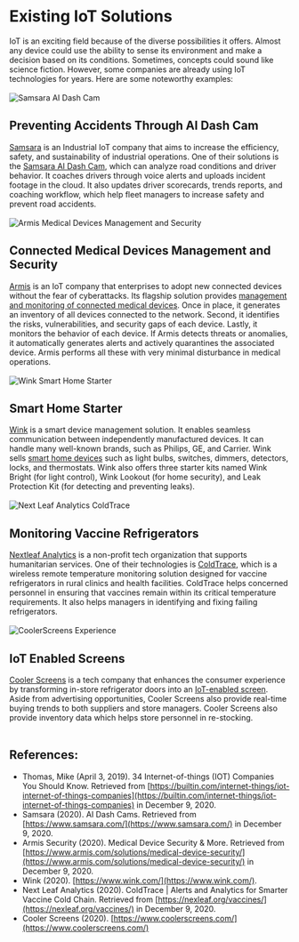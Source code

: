 # Existing IoT Solutions
IoT is an exciting field because of the diverse possibilities it offers. Almost any device could use the ability to sense its environment and make a decision based on its conditions. Sometimes, concepts could sound like science fiction. However, some companies are already using IoT technologies for years. Here are some noteworthy examples:
<br><br>
![Samsara AI Dash Cam](https://images.ctfassets.net/bx9krvy0u3sx/2Tn0q6HT7nukraGx63IniB/02adb5fedf9e1e57a4e15b3bb1b97b58/CM32_Blog_Header.png?q=90&h=850&w=1800)
## Preventing Accidents Through AI Dash Cam
[Samsara](https://www.samsara.com) is an Industrial IoT company that aims to increase the efficiency, safety, and sustainability of industrial operations. One of their solutions is the [Samsara AI Dash Cam](https://www.samsara.com/blog/the-next-leap-in-fleet-safety-announcing-ai-dash-cams), which can analyze road conditions and driver behavior. It coaches drivers through voice alerts and uploads incident footage in the cloud. It also updates driver scorecards, trends reports, and coaching workflow, which help fleet managers to increase safety and prevent road accidents.
<br><br>
![Armis Medical Devices Management and Security](https://draxxksn1f4ym.cloudfront.net/uploads/2020/06/Armis-Operating-Room-IMG-20200606-1.png)
## Connected Medical Devices Management and Security
[Armis](https://www.armis.com) is an IoT company that enterprises to adopt new connected devices without the fear of cyberattacks. Its flagship solution provides [management and monitoring of connected medical devices](https://www.armis.com/solutions/medical-device-security/). Once in place, it generates an inventory of all devices connected to the network. Second, it identifies the risks, vulnerabilities, and security gaps of each device. Lastly, it monitors the behavior of each device. If Armis detects threats or anomalies, it automatically generates alerts and actively quarantines the associated device. Armis performs all these with very minimal disturbance in medical operations.
<br><br>
![Wink Smart Home Starter](https://www.wink.com/img/product/wink-lookout-smart-security-essentials/images/hero.jpg)
## Smart Home Starter
[Wink](https://www.wink.com/) is a smart device management solution. It enables seamless communication between independently manufactured devices. It can handle many well-known brands, such as Philips, GE, and Carrier. Wink sells [smart home devices](https://www.wink.com/products/) such as light bulbs, switches, dimmers, detectors, locks, and thermostats. Wink also offers three starter kits named Wink Bright (for light control), Wink Lookout (for home security), and Leak Protection Kit (for detecting and preventing leaks).
<br><br>
![Next Leaf Analytics ColdTrace](https://nexleaf.org/wp-content/uploads/2015/10/vaccine_page.jpg)
## Monitoring Vaccine Refrigerators
[Nextleaf Analytics](https://nexleaf.org/) is a non-profit tech organization that supports humanitarian services. One of their technologies is [ColdTrace](https://nexleaf.org/vaccines/), which is a wireless remote temperature monitoring solution designed for vaccine refrigerators in rural clinics and health facilities. ColdTrace helps concerned personnel in ensuring that vaccines remain within its critical temperature requirements. It also helps managers in identifying and fixing failing refrigerators.
<br><br>
![CoolerScreens Experience](https://images.squarespace-cdn.com/content/v1/59e4d159e9bfdf35489a181f/1596038918973-NLBU7OPW654MSKM992VQ/ke17ZwdGBToddI8pDm48kGj3CGUcCwyTwIV3X-E_lX0UqsxRUqqbr1mOJYKfIPR7LoDQ9mXPOjoJoqy81S2I8N_N4V1vUb5AoIIIbLZhVYy7Mythp_T-mtop-vrsUOmeInPi9iDjx9w8K4ZfjXt2dqnRfmpaZa1aw8cydeiD9dmXpDDHwyU_2hQdkoDFHRqnCjLISwBs8eEdxAxTptZAUg/CoolerScreens15065RT-FullDoorAds.png?format=750w)
## IoT Enabled Screens
[Cooler Screens](https://www.coolerscreens.com/) is a tech company that enhances the consumer experience by transforming in-store refrigerator doors into an [IoT-enabled screen](https://www.coolerscreens.com/experience). Aside from advertising opportunities, Cooler Screens also provide real-time buying trends to both suppliers and store managers. Cooler Screens also provide inventory data which helps store personnel in re-stocking.
<br><br>
## References:
* Thomas, Mike (April 3, 2019). 34 Internet-of-things (IOT) Companies You Should Know. Retrieved from [https://builtin.com/internet-things/iot-internet-of-things-companies](https://builtin.com/internet-things/iot-internet-of-things-companies) in December 9, 2020.
* Samsara (2020). AI Dash Cams. Retrieved from [https://www.samsara.com/](https://www.samsara.com/) in December 9, 2020.
* Armis Security (2020). Medical Device Security & More. Retrieved from [https://www.armis.com/solutions/medical-device-security/](https://www.armis.com/solutions/medical-device-security/) in December 9, 2020.
* Wink (2020). [https://www.wink.com/](https://www.wink.com/).
* Next Leaf Analytics (2020). ColdTrace | Alerts and Analytics for Smarter Vaccine Cold Chain. Retrieved from [https://nexleaf.org/vaccines/](https://nexleaf.org/vaccines/) in December 9, 2020.
* Cooler Screens (2020). [https://www.coolerscreens.com/](https://www.coolerscreens.com/)
